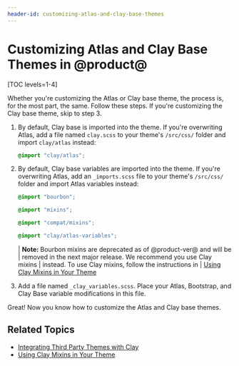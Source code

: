 ```yaml
---
header-id: customizing-atlas-and-clay-base-themes
---
```


# Customizing Atlas and Clay Base Themes in @product@

[TOC levels=1-4]

Whether you're customizing the Atlas or Clay base theme, the process is, for the 
most part, the same. Follow these steps. If you're customizing the Clay base 
theme, skip to step 3. 

1.  By default, Clay base is imported into the theme. If you're overwriting 
    Atlas, add a file named `clay.scss` to your theme's `/src/css/` folder and 
    import `clay/atlas` instead:

    ```scss
    @import "clay/atlas";
    ```

2.  By default, Clay base variables are imported into the theme. If you're 
    overwriting Atlas, add an `_imports.scss` file to your theme's `/src/css/` 
    folder and import Atlas variables instead:

    ```scss
    @import "bourbon";

    @import "mixins";

    @import "compat/mixins";

    @import "clay/atlas-variables";
    ```

    | **Note:** Bourbon mixins are deprecated as of @product-ver@ and will be 
    | removed in the next major release. We recommend you use Clay mixins 
    | instead. To use Clay mixins, follow the instructions in 
    | [Using Clay Mixins in Your Theme](/docs/7-2/frameworks/-/knowledge_base/f/using-clay-mixins-in-your-theme)

3.  Add a file named `_clay_variables.scss`. Place your Atlas, Bootstrap, and 
    Clay Base variable modifications in this file.

Great! Now you know how to customize the Atlas and Clay base themes. 

## Related Topics

- [Integrating Third Party Themes with Clay](/docs/7-2/frameworks/-/knowledge_base/f/integrating-third-party-themes-with-clay)
- [Using Clay Mixins in Your Theme](/docs/7-2/frameworks/-/knowledge_base/f/using-clay-mixins-in-your-theme)